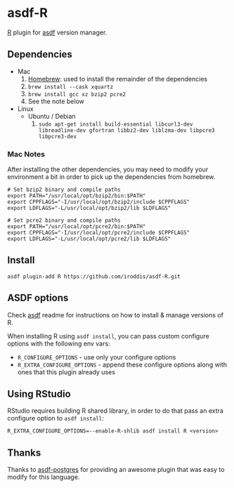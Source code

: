 # asdf-R

[R](https://www.r-project.org/) plugin for [asdf](https://github.com/asdf-vm/asdf) version manager.

## Dependencies

* Mac
    1. [Homebrew](https://brew.sh): used to install the remainder of the dependencies
    1. ```brew install --cask xquartz```
    1. ```brew install gcc xz bzip2 pcre2```
    1. See the note below
* Linux
    * Ubuntu / Debian
        1. ```sudo apt-get install build-essential libcurl3-dev libreadline-dev gfortran libbz2-dev liblzma-dev libpcre3 libpcre3-dev```

### Mac Notes

After installing the other dependencies, you may need to modify your environment a bit in order to pick
up the dependencies from homebrew.

```
# Set bzip2 binary and compile paths
export PATH="/usr/local/opt/bzip2/bin:$PATH"
export CPPFLAGS="-I/usr/local/opt/bzip2/include $CPPFLAGS"
export LDFLAGS="-L/usr/local/opt/bzip2/lib $LDFLAGS"

# Set pcre2 binary and compile paths
export PATH="/usr/local/opt/pcre2/bin:$PATH"
export CPPFLAGS="-I/usr/local/opt/pcre2/include $CPPFLAGS"
export LDFLAGS="-L/usr/local/opt/pcre2/lib $LDFLAGS"
```

## Install

```
asdf plugin-add R https://github.com/iroddis/asdf-R.git
```

## ASDF options

Check [asdf](https://github.com/asdf-vm/asdf) readme for instructions on how to install & manage versions of R.

When installing R using `asdf install`, you can pass custom configure options with the following env vars:

* `R_CONFIGURE_OPTIONS` - use only your configure options
* `R_EXTRA_CONFIGURE_OPTIONS` - append these configure options along with ones that this plugin already uses

## Using RStudio

RStudio requires building R shared library, in order to do that pass an extra configure option to `asdf install`:

```R_EXTRA_CONFIGURE_OPTIONS=--enable-R-shlib asdf install R <version>```

## Thanks

Thanks to [asdf-postgres](http://github.com/smashedtoatoms/asdf-postgres) for providing an awesome plugin
that was easy to modify for this language.

